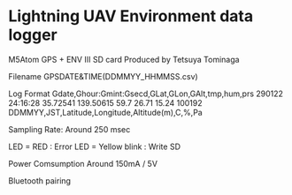 #  Lightning UAV Environment data logger 
  M5Atom GPS + ENV III   SD card 
  Produced by Tetsuya Tominaga
  
  Filename GPSDATE&TIME(DDMMYY_HHMMSS.csv) 
  
  Log Format
  Gdate,Ghour:Gmint:Gsecd,GLat,GLon,GAlt,tmp,hum,prs
  290122  24:16:28  35.72541  139.50615 59.7  26.71 15.24 100192
  DDMMYY,JST,Latitude,Longitude,Altitude(m),C,%,Pa
  
  Sampling Rate: Around 250 msec
  
  LED = RED : Error 
  LED = Yellow blink : Write SD
  
  Power Comsumption Around 150mA / 5V
  
  Bluetooth pairing 
